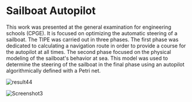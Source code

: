 # Sailboat Autopilot

This work was presented at the general examination for engineering schools (CPGE). It is focused on optimizing the automatic steering of a sailboat.
The TIPE was carried out in three phases. The first phase was dedicated to calculating a navigation route in order to provide a course for the autopilot at all times. The second phase focused on the physical modeling of the sailboat's behavior at sea. 
This model was used to determine the steering of the sailboat in the final phase using an autopilot algorithmically defined with a Petri net.

![result44](https://github.com/user-attachments/assets/6fefcc50-bc64-42be-baed-d3ccb9eea3d1)

![Screenshot3](https://github.com/user-attachments/assets/db1222bd-d728-410a-8454-1646ae0bbcb4)
